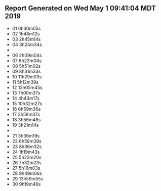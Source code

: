 
## Report Generated on Wed May  1 09:41:04 MDT 2019

- 01 6h30m05s
- 02 1h48m12s
- 03 2h45m14s
- 04 3h24m34s
-  
- 06 2h09m04s
- 07 6h23m04s
- 08 5h51m02s
- 09 8h31m33s
- 10 11h29m03s
- 11 5h12m39s
- 12 12h05m45s
- 13 7h00m37s
- 14 4h43m17s
- 15 10h32m27s
- 16 6h59m36s
- 17 3h58m07s
- 18 3h56m46s
- 19 3h21m14s
-  
- 21 3h36m19s
- 22 6h58m39s
- 23 8h36m32s
- 24 1h19m43s
- 25 5h23m20s
- 26 7h32m23s
- 27 5h16m03s
- 28 9h49m06s
- 29 13h59m55s
- 30 9h19m46s
